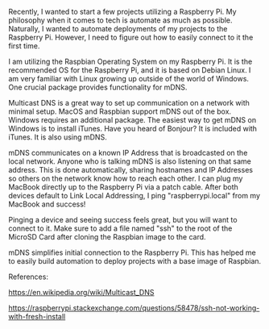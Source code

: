 Recently, I wanted to start a few projects utilizing a Raspberry Pi. My philosophy when it comes to tech is automate as much as possible. Naturally, I wanted to automate deployments of my projects to the Raspberry Pi. However, I need to figure out how to easily connect to it the first time.

I am utilizing the Raspbian Operating System on my Raspberry Pi. It is the recommended OS for the Raspberry Pi, and it is based on Debian Linux. I am very familiar with Linux growing up outside of the world of Windows. One crucial package provides functionality for mDNS.

Multicast DNS is a great way to set up communication on a network with minimal setup. MacOS and Raspbian support mDNS out of the box. Windows requires an additional package. The easiest way to get mDNS on Windows is to install iTunes. Have you heard of Bonjour? It is included with iTunes. It is also using mDNS.

mDNS communicates on a known IP Address that is broadcasted on the local network. Anyone who is talking mDNS is also listening on that same address. This is done automatically, sharing hostnames and IP Addresses so others on the network know how to reach each other. I can plug my MacBook directly up to the Raspberry Pi via a patch cable. After both devices default to Link Local Addressing, I ping "raspberrypi.local" from my MacBook and success!

Pinging a device and seeing success feels great, but you will want to connect to it. Make sure to add a file named "ssh" to the root of the MicroSD Card after cloning the Raspbian image to the card.

mDNS simplifies initial connection to the Raspberry Pi. This has helped me to easily build automation to deploy projects with a base image of Raspbian.

References:

https://en.wikipedia.org/wiki/Multicast_DNS

https://raspberrypi.stackexchange.com/questions/58478/ssh-not-working-with-fresh-install

